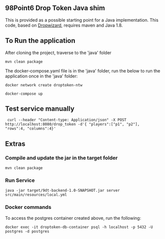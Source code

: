 ## 98Point6 Drop Token Java shim ##
This is provided as a possible starting point for a Java implementation. This code, based on [Dropwizard](http://www.dropwizard.io/1.1.0/docs/), requires maven and Java 1.8.

## To Run the application
After cloning the project, traverse to the 'java' folder
```
mvn clean package
```
The docker-compose.yaml file is in the 'java' folder, run the below to run the application once in the 'java' folder:
```
docker network create droptoken-ntw
```
```
docker-compose up
```
## Test service manually ##
```
 curl --header "Content-type: Application/json" -X POST http://localhost:8080/drop_token -d'{ "players":["p1", "p2"], "rows":4, "columns":4}'
```

## Extras ##
### Compile and update the jar in the target folder
`mvn clean package`

### Run Service ##
`java -jar target/9dt-backend-1.0-SNAPSHOT.jar server src/main/resources/local.yml`

### Docker commands
To access the postgres container created above, run the following:
```
docker exec -it droptoken-db-container psql -h localhost -p 5432 -U postgres -d postgres
```
